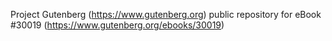 Project Gutenberg (https://www.gutenberg.org) public repository for eBook #30019 (https://www.gutenberg.org/ebooks/30019)
